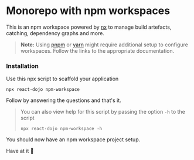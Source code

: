 # Monorepo with npm workspaces

This is an npm workspace powered by [nx](https://nx.dev/) to manage build artefacts, catching, dependency graphs and more.

> **Note:** Using [pnpm](https://pnpm.io/pnpm-workspace_yaml) or [yarn](https://yarnpkg.com/features/workspaces) might require additional setup to configure workspaces. Follow the links to the appropriate documentation.

### Installation

Use this npx script to scaffold your application

```
npx react-dojo npm-workspace
```

Follow by answering the questions and that's it.

> You can also view help for this script by passing the option `-h` to the script
>
> ```
> npx react-dojo npm-workspace -h
> ```

You should now have an npm workspace project setup.

Have at it 🤙
